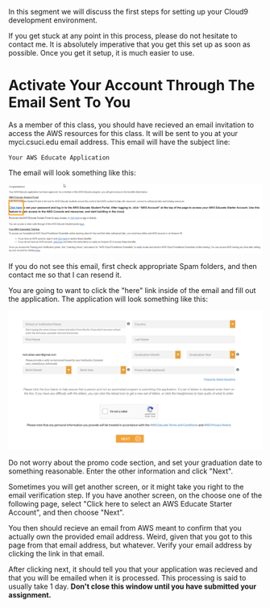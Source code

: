 In this segment we will discuss the first steps for setting up your Cloud9 development environment.

If you get stuck at any point in this process, please do not hesitate to contact me. It is absolutely imperative that you get this set up as soon as possible. Once you get it setup, it is much easier to use.

# Activate Your Account Through The Email Sent To You

As a member of this class, you should have recieved an email invitation to access the AWS resources for this class. It will be sent to you at your myci.csuci.edu email address. This email will have the subject line:

```
Your AWS Educate Application
```

The email will look something like this:

![](./SetUpDevScreenshots/SetUp1.png)

If you do not see this email, first check appropriate Spam folders, and then contact me so that I can resend it.

You are going to want to click the "here" link inside of the email and fill out the application. The application will look something like this:

![](./SetUpDevScreenshots/SetUp2.png)

Do not worry about the promo code section, and set your graduation date to something reasonable. Enter the other information and click "Next".

Sometimes you will get another screen, or it might take you right to the email verification step. If you have another screen, on the choose one of the following page, select "Click here to select an AWS Educate Starter Account", and then choose "Next".

You then should recieve an email from AWS meant to confirm that you actually own the provided email address. Weird, given that you got to this page from that email address, but whatever. Verify your email address by clicking the link in that email.

After clicking next, it should tell you that your application was recieved and that you will be emailed when it is processed. This processing is said to usually take 1 day. **Don't close this window until you have submitted your assignment.**

